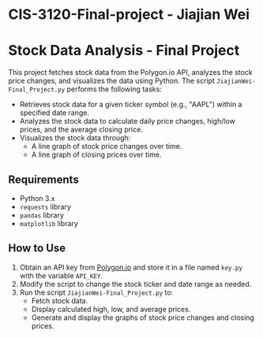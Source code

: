 # CIS-3120-Final-project - Jiajian Wei
# Stock Data Analysis - Final Project

This project fetches stock data from the Polygon.io API, analyzes the stock price changes, and visualizes the data using Python. The script `JiajianWei-Final_Project.py` performs the following tasks:

- Retrieves stock data for a given ticker symbol (e.g., "AAPL") within a specified date range.
- Analyzes the stock data to calculate daily price changes, high/low prices, and the average closing price.
- Visualizes the stock data through:
  - A line graph of stock price changes over time.
  - A line graph of closing prices over time.

## Requirements
- Python 3.x
- `requests` library
- `pandas` library
- `matplotlib` library

## How to Use
1. Obtain an API key from [Polygon.io](https://polygon.io/) and store it in a file named `key.py` with the variable `API_KEY`.
2. Modify the script to change the stock ticker and date range as needed.
3. Run the script `JiajianWei-Final_Project.py` to:
   - Fetch stock data.
   - Display calculated high, low, and average prices.
   - Generate and display the graphs of stock price changes and closing prices.
